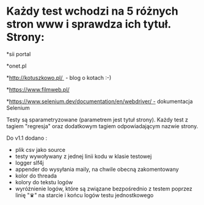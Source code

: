 # Każdy test wchodzi na 5 różnych stron www i sprawdza ich tytuł. Strony:

*sii portal

*onet.pl

*http://kotuszkowo.pl/  - blog o kotach :-)

*https://www.filmweb.pl/

*https://www.selenium.dev/documentation/en/webdriver/ - dokumentacja Selenium

Testy są sparametryzowane (parametrem jest tytuł strony). Każdy test z tagiem "regresja" oraz dodatkowym tagiem odpowiadającym nazwie strony.


Do v1.1 dodano :
- plik csv jako source
- testy wywoływany z jednej linii kodu w klasie testowej
- logger slf4j
- appender do wysyłania maily, na chwile obecną zakomentowany
- kolor do threada
- kolory do tekstu logów
- wyróżnienie logów, które są związane bezpośrednio z testem poprzez linię  "♛" na starcie i końcu logów testu jednostkowego
